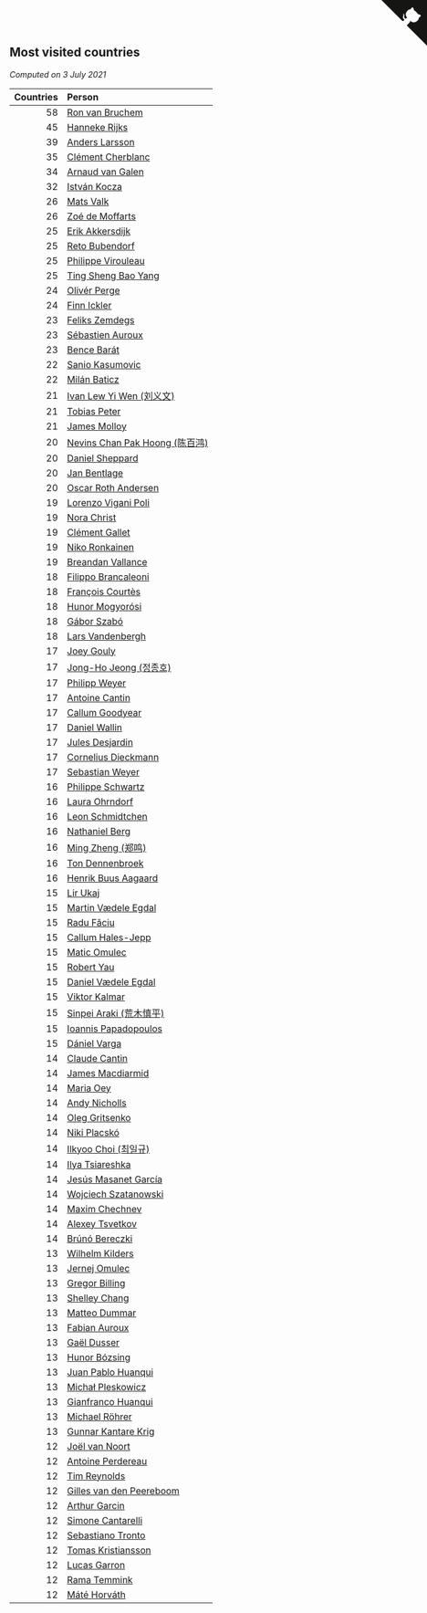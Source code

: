 ## Most visited countries

*Computed on  3 July 2021*

| Countries | Person |
| ---: | :--- |
| 58 | [Ron van Bruchem](https://www.worldcubeassociation.org/persons/2003BRUC01) |
| 45 | [Hanneke Rijks](https://www.worldcubeassociation.org/persons/2008RIJK01) |
| 39 | [Anders Larsson](https://www.worldcubeassociation.org/persons/2003LARS01) |
| 35 | [Clément Cherblanc](https://www.worldcubeassociation.org/persons/2014CHER05) |
| 34 | [Arnaud van Galen](https://www.worldcubeassociation.org/persons/2006GALE01) |
| 32 | [István Kocza](https://www.worldcubeassociation.org/persons/2005KOCZ01) |
| 26 | [Mats Valk](https://www.worldcubeassociation.org/persons/2007VALK01) |
| 26 | [Zoé de Moffarts](https://www.worldcubeassociation.org/persons/2010MOFF02) |
| 25 | [Erik Akkersdijk](https://www.worldcubeassociation.org/persons/2005AKKE01) |
| 25 | [Reto Bubendorf](https://www.worldcubeassociation.org/persons/2012BUBE01) |
| 25 | [Philippe Virouleau](https://www.worldcubeassociation.org/persons/2008VIRO01) |
| 25 | [Ting Sheng Bao Yang](https://www.worldcubeassociation.org/persons/2008BAOY01) |
| 24 | [Olivér Perge](https://www.worldcubeassociation.org/persons/2007PERG01) |
| 24 | [Finn Ickler](https://www.worldcubeassociation.org/persons/2012ICKL01) |
| 23 | [Feliks Zemdegs](https://www.worldcubeassociation.org/persons/2009ZEMD01) |
| 23 | [Sébastien Auroux](https://www.worldcubeassociation.org/persons/2008AURO01) |
| 23 | [Bence Barát](https://www.worldcubeassociation.org/persons/2008BARA01) |
| 22 | [Sanio Kasumovic](https://www.worldcubeassociation.org/persons/2009KASU01) |
| 22 | [Milán Baticz](https://www.worldcubeassociation.org/persons/2005BATI01) |
| 21 | [Ivan Lew Yi Wen (刘义文)](https://www.worldcubeassociation.org/persons/2012WENI01) |
| 21 | [Tobias Peter](https://www.worldcubeassociation.org/persons/2014PETE03) |
| 21 | [James Molloy](https://www.worldcubeassociation.org/persons/2011MOLL01) |
| 20 | [Nevins Chan Pak Hoong (陈百鸿)](https://www.worldcubeassociation.org/persons/2010CHAN20) |
| 20 | [Daniel Sheppard](https://www.worldcubeassociation.org/persons/2009SHEP01) |
| 20 | [Jan Bentlage](https://www.worldcubeassociation.org/persons/2010BENT01) |
| 20 | [Oscar Roth Andersen](https://www.worldcubeassociation.org/persons/2008ANDE02) |
| 19 | [Lorenzo Vigani Poli](https://www.worldcubeassociation.org/persons/2007POLI01) |
| 19 | [Nora Christ](https://www.worldcubeassociation.org/persons/2009CHRI03) |
| 19 | [Clément Gallet](https://www.worldcubeassociation.org/persons/2004GALL02) |
| 19 | [Niko Ronkainen](https://www.worldcubeassociation.org/persons/2010RONK01) |
| 19 | [Breandan Vallance](https://www.worldcubeassociation.org/persons/2007VALL01) |
| 18 | [Filippo Brancaleoni](https://www.worldcubeassociation.org/persons/2008BRAN01) |
| 18 | [François Courtès](https://www.worldcubeassociation.org/persons/2008COUR01) |
| 18 | [Hunor Mogyorósi](https://www.worldcubeassociation.org/persons/2015MOGY01) |
| 18 | [Gábor Szabó](https://www.worldcubeassociation.org/persons/2005SZAB02) |
| 18 | [Lars Vandenbergh](https://www.worldcubeassociation.org/persons/2003VAND01) |
| 17 | [Joey Gouly](https://www.worldcubeassociation.org/persons/2007GOUL01) |
| 17 | [Jong-Ho Jeong (정종호)](https://www.worldcubeassociation.org/persons/2008JONG03) |
| 17 | [Philipp Weyer](https://www.worldcubeassociation.org/persons/2010WEYE01) |
| 17 | [Antoine Cantin](https://www.worldcubeassociation.org/persons/2010CANT02) |
| 17 | [Callum Goodyear](https://www.worldcubeassociation.org/persons/2012GOOD02) |
| 17 | [Daniel Wallin](https://www.worldcubeassociation.org/persons/2013WALL03) |
| 17 | [Jules Desjardin](https://www.worldcubeassociation.org/persons/2010DESJ01) |
| 17 | [Cornelius Dieckmann](https://www.worldcubeassociation.org/persons/2009DIEC01) |
| 17 | [Sebastian Weyer](https://www.worldcubeassociation.org/persons/2010WEYE02) |
| 16 | [Philippe Schwartz](https://www.worldcubeassociation.org/persons/2018SCHW02) |
| 16 | [Laura Ohrndorf](https://www.worldcubeassociation.org/persons/2009OHRN01) |
| 16 | [Leon Schmidtchen](https://www.worldcubeassociation.org/persons/2010SCHM01) |
| 16 | [Nathaniel Berg](https://www.worldcubeassociation.org/persons/2012BERG04) |
| 16 | [Ming Zheng (郑鸣)](https://www.worldcubeassociation.org/persons/2009ZHEN11) |
| 16 | [Ton Dennenbroek](https://www.worldcubeassociation.org/persons/2003DENN01) |
| 16 | [Henrik Buus Aagaard](https://www.worldcubeassociation.org/persons/2006BUUS01) |
| 15 | [Lir Ukaj](https://www.worldcubeassociation.org/persons/2016UKAJ01) |
| 15 | [Martin Vædele Egdal](https://www.worldcubeassociation.org/persons/2013EGDA02) |
| 15 | [Radu Făciu](https://www.worldcubeassociation.org/persons/2009FACI01) |
| 15 | [Callum Hales-Jepp](https://www.worldcubeassociation.org/persons/2012HALE01) |
| 15 | [Matic Omulec](https://www.worldcubeassociation.org/persons/2010OMUL02) |
| 15 | [Robert Yau](https://www.worldcubeassociation.org/persons/2009YAUR01) |
| 15 | [Daniel Vædele Egdal](https://www.worldcubeassociation.org/persons/2013EGDA01) |
| 15 | [Viktor Kalmar](https://www.worldcubeassociation.org/persons/2011KALM01) |
| 15 | [Sinpei Araki (荒木慎平)](https://www.worldcubeassociation.org/persons/2006ARAK01) |
| 15 | [Ioannis Papadopoulos](https://www.worldcubeassociation.org/persons/2013PAPA01) |
| 15 | [Dániel Varga](https://www.worldcubeassociation.org/persons/2008VARG01) |
| 14 | [Claude Cantin](https://www.worldcubeassociation.org/persons/2012CANT01) |
| 14 | [James Macdiarmid](https://www.worldcubeassociation.org/persons/2015MACD03) |
| 14 | [Maria Oey](https://www.worldcubeassociation.org/persons/2007OEYM01) |
| 14 | [Andy Nicholls](https://www.worldcubeassociation.org/persons/2015NICH04) |
| 14 | [Oleg Gritsenko](https://www.worldcubeassociation.org/persons/2011GRIT01) |
| 14 | [Niki Placskó](https://www.worldcubeassociation.org/persons/2008PLAC01) |
| 14 | [Ilkyoo Choi (최일규)](https://www.worldcubeassociation.org/persons/2008CHOI04) |
| 14 | [Ilya Tsiareshka](https://www.worldcubeassociation.org/persons/2012TERE01) |
| 14 | [Jesús Masanet García](https://www.worldcubeassociation.org/persons/2004MASA01) |
| 14 | [Wojciech Szatanowski](https://www.worldcubeassociation.org/persons/2011SZAT01) |
| 14 | [Maxim Chechnev](https://www.worldcubeassociation.org/persons/2011CHEC01) |
| 14 | [Alexey Tsvetkov](https://www.worldcubeassociation.org/persons/2017TSVE02) |
| 14 | [Brúnó Bereczki](https://www.worldcubeassociation.org/persons/2008BERE01) |
| 13 | [Wilhelm Kilders](https://www.worldcubeassociation.org/persons/2010KILD02) |
| 13 | [Jernej Omulec](https://www.worldcubeassociation.org/persons/2010OMUL01) |
| 13 | [Gregor Billing](https://www.worldcubeassociation.org/persons/2012BILL01) |
| 13 | [Shelley Chang](https://www.worldcubeassociation.org/persons/2004CHAN04) |
| 13 | [Matteo Dummar](https://www.worldcubeassociation.org/persons/2017DUMM01) |
| 13 | [Fabian Auroux](https://www.worldcubeassociation.org/persons/2009AURO01) |
| 13 | [Gaël Dusser](https://www.worldcubeassociation.org/persons/2007DUSS01) |
| 13 | [Hunor Bózsing](https://www.worldcubeassociation.org/persons/2009BOZS01) |
| 13 | [Juan Pablo Huanqui](https://www.worldcubeassociation.org/persons/2013HUAN30) |
| 13 | [Michał Pleskowicz](https://www.worldcubeassociation.org/persons/2009PLES01) |
| 13 | [Gianfranco Huanqui](https://www.worldcubeassociation.org/persons/2013HUAN29) |
| 13 | [Michael Röhrer](https://www.worldcubeassociation.org/persons/2009ROHR01) |
| 13 | [Gunnar Kantare Krig](https://www.worldcubeassociation.org/persons/2004KRIG01) |
| 12 | [Joël van Noort](https://www.worldcubeassociation.org/persons/2004NOOR01) |
| 12 | [Antoine Perdereau](https://www.worldcubeassociation.org/persons/2007PERD01) |
| 12 | [Tim Reynolds](https://www.worldcubeassociation.org/persons/2005REYN01) |
| 12 | [Gilles van den Peereboom](https://www.worldcubeassociation.org/persons/2005PEER01) |
| 12 | [Arthur Garcin](https://www.worldcubeassociation.org/persons/2014GARC27) |
| 12 | [Simone Cantarelli](https://www.worldcubeassociation.org/persons/2012CANT02) |
| 12 | [Sebastiano Tronto](https://www.worldcubeassociation.org/persons/2011TRON02) |
| 12 | [Tomas Kristiansson](https://www.worldcubeassociation.org/persons/2007KRIS01) |
| 12 | [Lucas Garron](https://www.worldcubeassociation.org/persons/2006GARR01) |
| 12 | [Rama Temmink](https://www.worldcubeassociation.org/persons/2006TEMM01) |
| 12 | [Máté Horváth](https://www.worldcubeassociation.org/persons/2007HORV01) |


<a href="https://github.com/jonatanklosko/wca_statistics" class="github-corner" aria-label="View source on Github"><svg width="80" height="80" viewBox="0 0 250 250" style="fill:#151513; color:#fff; position: absolute; top: 0; border: 0; right: 0;" aria-hidden="true"><path d="M0,0 L115,115 L130,115 L142,142 L250,250 L250,0 Z"></path><path d="M128.3,109.0 C113.8,99.7 119.0,89.6 119.0,89.6 C122.0,82.7 120.5,78.6 120.5,78.6 C119.2,72.0 123.4,76.3 123.4,76.3 C127.3,80.9 125.5,87.3 125.5,87.3 C122.9,97.6 130.6,101.9 134.4,103.2" fill="currentColor" style="transform-origin: 130px 106px;" class="octo-arm"></path><path d="M115.0,115.0 C114.9,115.1 118.7,116.5 119.8,115.4 L133.7,101.6 C136.9,99.2 139.9,98.4 142.2,98.6 C133.8,88.0 127.5,74.4 143.8,58.0 C148.5,53.4 154.0,51.2 159.7,51.0 C160.3,49.4 163.2,43.6 171.4,40.1 C171.4,40.1 176.1,42.5 178.8,56.2 C183.1,58.6 187.2,61.8 190.9,65.4 C194.5,69.0 197.7,73.2 200.1,77.6 C213.8,80.2 216.3,84.9 216.3,84.9 C212.7,93.1 206.9,96.0 205.4,96.6 C205.1,102.4 203.0,107.8 198.3,112.5 C181.9,128.9 168.3,122.5 157.7,114.1 C157.9,116.9 156.7,120.9 152.7,124.9 L141.0,136.5 C139.8,137.7 141.6,141.9 141.8,141.8 Z" fill="currentColor" class="octo-body"></path></svg></a><style>.github-corner:hover .octo-arm{animation:octocat-wave 560ms ease-in-out}@keyframes octocat-wave{0%,100%{transform:rotate(0)}20%,60%{transform:rotate(-25deg)}40%,80%{transform:rotate(10deg)}}@media (max-width:500px){.github-corner:hover .octo-arm{animation:none}.github-corner .octo-arm{animation:octocat-wave 560ms ease-in-out}}</style>
